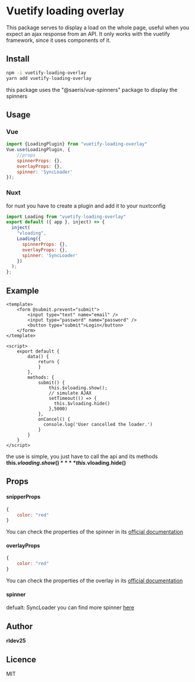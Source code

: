 # Vuetify loading overlay
This package serves to display a load on the whole page, useful when you expect an ajax response from an API. It only works with the vuetify framework, since it uses components of it.

## Install

```bash
npm -i vuetify-loading-overlay
yarn add vuetify-loading-overlay
```
this package uses the "@saeris/vue-spinners" package to display the spinners

## Usage
### Vue
```javascript
import {LoadingPlugin} from "vuetify-loading-overlay"
Vue.use(LoadingPlugin, {
    //props
    spinnerProps: {},
    overlayProps: {},
    spinner: 'SyncLoader'
});
```

### Nuxt
for nuxt you have to create a plugin and add it to your nuxtconfig
```javascript
import Loading from "vuetify-loading-overlay"
export default ({ app }, inject) => {
  inject(
    "vloading",
    Loading({
      spinnerProps: {},
      overlayProps: {},
      spinner: 'SyncLoader'
    })
  );
};
```

## Example
```vue
<template>
    <form @submit.prevent="submit">
        <input type="text" name="email" />
        <input type="password" name="password" />
        <button type="submit">Login</button>
    </form>
</template>

<script>
    export default {
        data() {
            return {
            }
        },
        methods: {
            submit() {
                this.$vloading.show();
                // simulate AJAX
                setTimeout(() => {
                  this.$vloading.hide()
                },5000)                 
            },
            onCancel() {
              console.log('User cancelled the loader.')
            }                      
        }
    }
</script>
```
the use is simple, you just have to call the api and its methods
**this.$vloading.show()**
**this.$vloading.hide()**


## Props

#### snipperProps
```javascript
{
    color: "red"
}
```
You can check the properties of the spinner in its [official documentation](https://github.com/Saeris/vue-spinners)

#### overlayProps
```javascript
{
    color: "red"
}
```
You can check the properties of the overlay in its [official documentation](https://vuetifyjs.com/en/components/overlays/)

#### spinner
defualt: SyncLoader
you can find more spinner [here](https://vue-spinners.saeris.io/)

## Author
**rldev25**

## Licence
MIT
